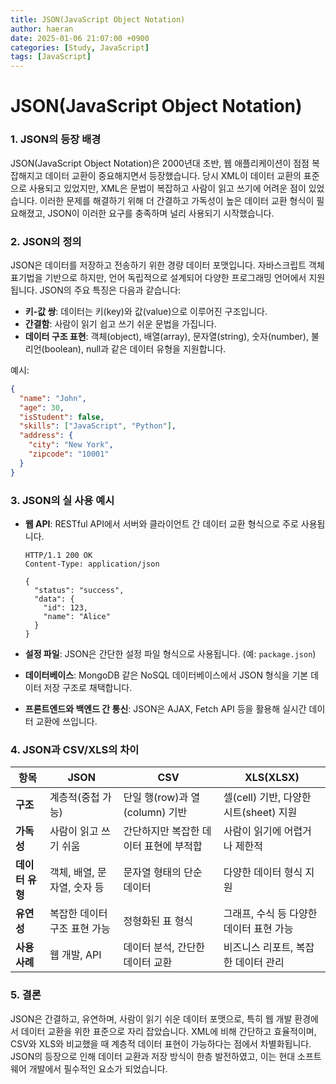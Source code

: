 ```yaml
---
title: JSON(JavaScript Object Notation)
author: haeran
date: 2025-01-06 21:07:00 +0900
categories: [Study, JavaScript]
tags: [JavaScript]
---
```


# JSON(JavaScript Object Notation)

### 1. JSON의 등장 배경
JSON(JavaScript Object Notation)은 2000년대 초반, 웹 애플리케이션이 점점 복잡해지고 데이터 교환이 중요해지면서 등장했습니다. 당시 XML이 데이터 교환의 표준으로 사용되고 있었지만, XML은 문법이 복잡하고 사람이 읽고 쓰기에 어려운 점이 있었습니다. 이러한 문제를 해결하기 위해 더 간결하고 가독성이 높은 데이터 교환 형식이 필요해졌고, JSON이 이러한 요구를 충족하며 널리 사용되기 시작했습니다.

### 2. JSON의 정의
JSON은 데이터를 저장하고 전송하기 위한 경량 데이터 포맷입니다. 자바스크립트 객체 표기법을 기반으로 하지만, 언어 독립적으로 설계되어 다양한 프로그래밍 언어에서 지원됩니다. JSON의 주요 특징은 다음과 같습니다:

- **키-값 쌍**: 데이터는 키(key)와 값(value)으로 이루어진 구조입니다.
- **간결함**: 사람이 읽기 쉽고 쓰기 쉬운 문법을 가집니다.
- **데이터 구조 표현**: 객체(object), 배열(array), 문자열(string), 숫자(number), 불리언(boolean), null과 같은 데이터 유형을 지원합니다.

예시:
```json
{
  "name": "John",
  "age": 30,
  "isStudent": false,
  "skills": ["JavaScript", "Python"],
  "address": {
    "city": "New York",
    "zipcode": "10001"
  }
}
```

### 3. JSON의 실 사용 예시

- **웹 API**: RESTful API에서 서버와 클라이언트 간 데이터 교환 형식으로 주로 사용됩니다.
  ```
  HTTP/1.1 200 OK
  Content-Type: application/json

  {
    "status": "success",
    "data": {
      "id": 123,
      "name": "Alice"
    }
  }
  ```

- **설정 파일**: JSON은 간단한 설정 파일 형식으로 사용됩니다. (예: `package.json`)

- **데이터베이스**: MongoDB 같은 NoSQL 데이터베이스에서 JSON 형식을 기본 데이터 저장 구조로 채택합니다.

- **프론트엔드와 백엔드 간 통신**: JSON은 AJAX, Fetch API 등을 활용해 실시간 데이터 교환에 쓰입니다.

### 4. JSON과 CSV/XLS의 차이

| **항목**         | **JSON**                        | **CSV**                              | **XLS(XLSX)**                    |
|------------------|----------------------------------|--------------------------------------|----------------------------------|
| **구조**        | 계층적(중첩 가능)               | 단일 행(row)과 열(column) 기반      | 셀(cell) 기반, 다양한 시트(sheet) 지원 |
| **가독성**      | 사람이 읽고 쓰기 쉬움            | 간단하지만 복잡한 데이터 표현에 부적합 | 사람이 읽기에 어렵거나 제한적      |
| **데이터 유형** | 객체, 배열, 문자열, 숫자 등      | 문자열 형태의 단순 데이터           | 다양한 데이터 형식 지원           |
| **유연성**      | 복잡한 데이터 구조 표현 가능      | 정형화된 표 형식                    | 그래프, 수식 등 다양한 데이터 표현 가능 |
| **사용 사례**   | 웹 개발, API                    | 데이터 분석, 간단한 데이터 교환     | 비즈니스 리포트, 복잡한 데이터 관리 |

### 5. 결론
JSON은 간결하고, 유연하며, 사람이 읽기 쉬운 데이터 포맷으로, 특히 웹 개발 환경에서 데이터 교환을 위한 표준으로 자리 잡았습니다. XML에 비해 간단하고 효율적이며, CSV와 XLS와 비교했을 때 계층적 데이터 표현이 가능하다는 점에서 차별화됩니다. JSON의 등장으로 인해 데이터 교환과 저장 방식이 한층 발전하였고, 이는 현대 소프트웨어 개발에서 필수적인 요소가 되었습니다.

